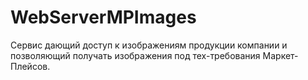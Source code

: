 # WebServerMPImages
Сервис дающий доступ к изображениям продукции компании и позволяющий получать изображения под тех-требования Маркет-Плейсов.
